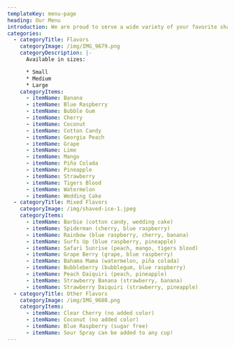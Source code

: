 ```yaml
---
templateKey: menu-page
heading: Our Menu
introduction: We are proud to serve a wide variety of your favorite shaved ice flavors and treats!
categories:
  - categoryTitle: Flavors
    categoryImage: /img/IMG_9679.png
    categoryDescription: |-
      Available in sizes:

      * Small
      * Medium
      * Large
    categoryItems:
      - itemName: Banana
      - itemName: Blue Raspberry
      - itemName: Bubble Gum
      - itemName: Cherry
      - itemName: Coconut
      - itemName: Cotton Candy
      - itemName: Georgia Peach
      - itemName: Grape
      - itemName: Lime
      - itemName: Mango
      - itemName: Piña Colada
      - itemName: Pineapple
      - itemName: Strawberry
      - itemName: Tigers Blood
      - itemName: Watermelon
      - itemName: Wedding Cake
  - categoryTitle: Mixed Flavors
    categoryImage: /img/shaved-ice-1.jpeg
    categoryItems:
      - itemName: Barbie (cotton candy, wedding cake)
      - itemName: Spiderman (cherry, blue raspberry)
      - itemName: Rainbow (blue raspberry, cherry, banana)
      - itemName: Surfs Up (blue raspberry, pineapple)
      - itemName: Safari Sunrise (peach, mango, tigers blood)
      - itemName: Grape Berry (grape, blue raspberry)
      - itemName: Bahama Mama (watermelon, piña colada)
      - itemName: Bubbleberry (bubblegum, blue raspberry)
      - itemName: Peach Daiquiri (peach, pineapple)
      - itemName: Strawberry Banana (strawberry, banana)
      - itemName: Strawberry Daiquiri (strawberry, pineapple)
  - categoryTitle: Other Flavors
    categoryImage: /img/IMG_9680.png
    categoryItems:
      - itemName: Clear Cherry (no added color)
      - itemName: Coconut (no added color)
      - itemName: Blue Raspberry (sugar free)
      - itemName: Sour Spray can be added to any cup!
---
```

